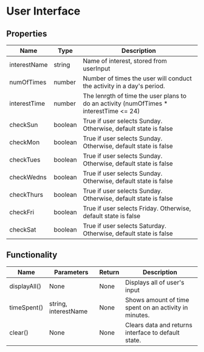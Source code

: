 # User Interface

## Properties

| Name  | Type | Description
| ------------- | ------------- | ------------- 
| interestName  | string  | Name of interest, stored from userInput  
| numOfTimes  | number  | Number of times the user will conduct the activity in a day's period.
| interestTime  | number  | The lenrgth of time the user plans to do an activity (numOfTimes * interestTime <= 24)
| checkSun | boolean  | True if user selects Sunday. Otherwise, default state is false
| checkMon | boolean  | True if user selects Sunday. Otherwise, default state is false
| checkTues | boolean  | True if user selects Sunday. Otherwise, default state is false
| checkWedns | boolean  | True if user selects Sunday. Otherwise, default state is false
| checkThurs | boolean  | True if user selects Sunday. Otherwise, default state is false
| checkFri | boolean  | True if user selects Friday. Otherwise, default state is false
| checkSat | boolean  | True if user selects Saturday. Otherwise, default state is false

## Functionality

| Name  | Parameters | Return | Description
| ----------  | ---------- | --------- | -----------
| displayAll()  | None  | None  | Displays all of user's input
| timeSpent()  | string, interestName  | None  | Shows amount of time spent on an activity in minutes.
| clear()  | None  | None  | Clears data and returns interface to default state.



